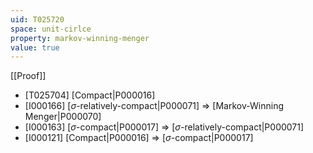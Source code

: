 ```yaml
---
uid: T025720
space: unit-cirlce
property: markov-winning-menger
value: true
---
```

[[Proof]]

* [T025704] [Compact|P000016]
* [I000166] [$\sigma$-relatively-compact|P000071] => [Markov-Winning Menger|P000070]
* [I000163] [$\sigma$-compact|P000017] => [$\sigma$-relatively-compact|P000071]
* [I000121] [Compact|P000016] => [$\sigma$-compact|P000017]

